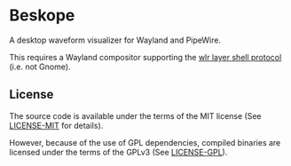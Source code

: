 # Beskope

A desktop waveform visualizer for Wayland and PipeWire.

This requires a Wayland compositor supporting the 
[wlr layer shell protocol](https://wayland.app/protocols/wlr-layer-shell-unstable-v1#compositor-support)
(i.e. not Gnome).

## License

The source code is available under the terms of the MIT license
(See [LICENSE-MIT](LICENSE-MIT) for details).

However, because of the use of GPL dependencies, compiled binaries
are licensed under the terms of the GPLv3 (See [LICENSE-GPL](LICENSE-GPL)).
